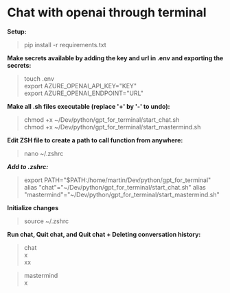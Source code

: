 # Chat with openai through terminal

**Setup:**
> pip install -r requirements.txt  

**Make secrets available by adding the key and url in .env and exporting the secrets:**
> touch .env  
> export AZURE_OPENAI_API_KEY="KEY"  
> export AZURE_OPENAI_ENDPOINT="URL"  

**Make all .sh files executable (replace '+' by '-' to undo):**
> chmod +x ~/Dev/python/gpt_for_terminal/start_chat.sh  
> chmod +x ~/Dev/python/gpt_for_terminal/start_mastermind.sh

**Edit ZSH file to create a path to call function from anywhere:**
> nano ~/.zshrc  

_**Add to .zshrc:**_
> export PATH="$PATH:/home/martin/Dev/python/gpt_for_terminal"  
> alias "chat"="~/Dev/python/gpt_for_terminal/start_chat.sh"
> alias "mastermind"="~/Dev/python/gpt_for_terminal/start_mastermind.sh"  

**Initialize changes**
> source ~/.zshrc  

**Run chat, Quit chat, and Quit chat + Deleting conversation history:**
> chat  
> x  
> xx  

> mastermind  
> x  